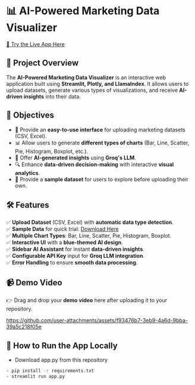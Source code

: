 # 📊 AI-Powered Marketing Data Visualizer 
[🚀 Try the Live App Here](https://marketing-data-visualiser.streamlit.app/)

## 🚀 Project Overview

The **AI-Powered Marketing Data Visualizer** is an interactive web application built using **Streamlit, Plotly, and LlamaIndex**. It allows users to upload datasets, generate various types of visualizations, and receive **AI-driven insights** into their data.

## 🎯 Objectives

- 📂 Provide an **easy-to-use interface** for uploading marketing datasets (CSV, Excel).  
- 📊 Allow users to generate **different types of charts** (Bar, Line, Scatter, Pie, Histogram, Boxplot, etc.).  
- 🤖 Offer **AI-generated insights** using **Groq's LLM**.  
- 🔍 Enhance **data-driven decision-making** with interactive **visual analytics**.  
- 📎 Provide a **sample dataset** for users to explore before uploading their own.  

## 🛠️ Features

✅ **Upload Dataset** (CSV, Excel) with **automatic data type detection**.  
✅ **Sample Data** for quick trial: [Download Here](https://github.com/045051Shalini/Marketing-Data-visualiser/blob/main/ecommerce_dataset_updated.csv)  
✅ **Multiple Chart Types**: Bar, Line, Scatter, Pie, Histogram, Boxplot.  
✅ **Interactive UI** with a **blue-themed AI design**.  
✅ **Sidebar AI Assistant** for instant **data-driven insights**.  
✅ **Configurable API Key** input for **Groq LLM integration**.  
✅ **Error Handling** to ensure **smooth data processing**.  

## 📹 Demo Video

👉 Drag and drop your **demo video** here after uploading it to your repository.

https://github.com/user-attachments/assets/f93476b7-3eb9-4a6d-9bba-39a5c218f05e

## 🔧 How to Run the App Locally
- Download app.py from this repository
```bash
- pip install -r requirements.txt
- streamlit run app.py
